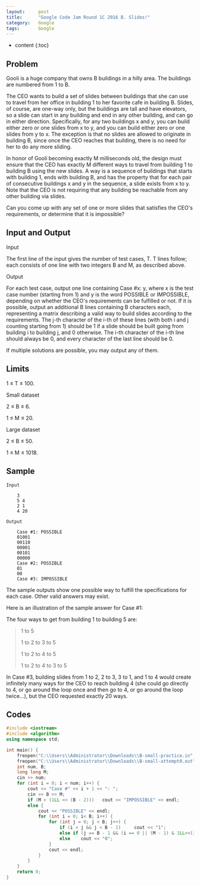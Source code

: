 ```yaml
---
layout:     post
title:      "Google Code Jam Round 1C 2016 B. Slides!"
category:   Google
tags:       Google
---
```


* content
{:toc}

## Problem

Gooli is a huge company that owns B buildings in a hilly area. The buildings are numbered from 1 to B.

The CEO wants to build a set of slides between buildings that she can use to travel from her office in building 1 to her favorite cafe in building B. Slides, of course, are one-way only, but the buildings are tall and have elevators, so a slide can start in any building and end in any other building, and can go in either direction. Specifically, for any two buildings x and y, you can build either zero or one slides from x to y, and you can build either zero or one slides from y to x. The exception is that no slides are allowed to originate in building B, since once the CEO reaches that building, there is no need for her to do any more sliding.

In honor of Gooli becoming exactly M milliseconds old, the design must ensure that the CEO has exactly M different ways to travel from building 1 to building B using the new slides. A way is a sequence of buildings that starts with building 1, ends with building B, and has the property that for each pair of consecutive buildings x and y in the sequence, a slide exists from x to y. Note that the CEO is not requiring that any building be reachable from any other building via slides.

Can you come up with any set of one or more slides that satisfies the CEO's requirements, or determine that it is impossible?

## Input and Output

Input

The first line of the input gives the number of test cases, T. T lines follow; each consists of one line with two integers B and M, as described above.

Output

For each test case, output one line containing Case #x: y, where x is the test case number (starting from 1) and y is the word POSSIBLE or IMPOSSIBLE, depending on whether the CEO's requirements can be fulfilled or not. If it is possible, output an additional B lines containing B characters each, representing a matrix describing a valid way to build slides according to the requirements. The j-th character of the i-th of these lines (with both i and j counting starting from 1) should be 1 if a slide should be built going from building i to building j, and 0 otherwise. The i-th character of the i-th line should always be 0, and every character of the last line should be 0.

If multiple solutions are possible, you may output any of them.

## Limits

1 ≤ T ≤ 100.

Small dataset

2 ≤ B ≤ 6.

1 ≤ M ≤ 20.

Large dataset

2 ≤ B ≤ 50.

1 ≤ M ≤ 1018.

## Sample

```
Input 
 	
    3
    5 4
    2 1
    4 20

Output 

    Case #1: POSSIBLE
    01001
    00110
    00001
    00101
    00000
    Case #2: POSSIBLE
    01
    00
    Case #3: IMPOSSIBLE
```

The sample outputs show one possible way to fulfill the specifications for each case. Other valid answers may exist.

Here is an illustration of the sample answer for Case #1:


The four ways to get from building 1 to building 5 are:

>	1 to 5
>
>	1 to 2 to 3 to 5
>
>	1 to 2 to 4 to 5
>
>	1 to 2 to 4 to 3 to 5

In Case #3, building slides from 1 to 2, 2 to 3, 3 to 1, and 1 to 4 would create infinitely many ways for the CEO to reach building 4 (she could go directly to 4, or go around the loop once and then go to 4, or go around the loop twice...), but the CEO requested exactly 20 ways.


## Codes

```cpp
#include <iostream>
#include <algorithm>
using namespace std;

int main() {
    freopen("C:\\Users\\Administrator\\Downloads\\B-small-practice.in","r",stdin);
    freopen("C:\\Users\\Administrator\\Downloads\\B-small-attempt0.out","w",stdout);
    int num, B;
    long long M;
    cin >> num;
    for (int i = 0; i < num; i++) {
        cout << "Case #" << i + 1 << ": ";
        cin >> B >> M;
        if (M > (1LL << (B - 2)))   cout << "IMPOSSIBLE" << endl;
        else {
            cout << "POSSIBLE" << endl;
            for (int i = 0; i< B; i++) {
                for (int j = 0; j < B; j++) {
                    if (i < j && j < B - 1)     cout << "1";
                    else if (j == B - 1 && (i == 0 || (M - 1) & 1LL<<(i - 1)))   cout << "1";
                    else    cout << "0";
                }
                cout << endl;
            }
        }
    }
    return 0;
}
```
